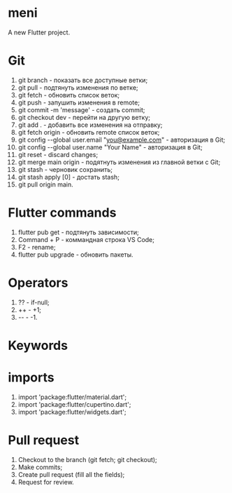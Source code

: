 # meni

A new Flutter project.

# Git
1. git branch - показать все доступные ветки;
2. git pull - подтянуть изменения по ветке;
3. git fetch - обновить список веток;
4. git push - запушить изменения в remote;
5. git commit -m 'message' - создать commit;
6. git checkout dev - перейти на другую ветку;
7. git add . - добавить все изменения на отправку;
8. git fetch origin - обновить remote список веток;
9. git config --global user.email "you@example.com" - авторизация в Git;
10. git config --global user.name "Your Name" - авторизация в Git;
11. git reset - discard changes;
12. git merge main origin - подятнуть изменения из главной ветки с Git;
13. git stash - черновик сохранить;
14. git stash apply [0] - достать stash;
15. git pull origin main.

# Flutter commands
1. flutter pub get - подтянуть зависимости;
2. Command + P - коммандная строка VS Code;
3. F2 - rename;
4. flutter pub upgrade - обновить пакеты.

# Operators
1. ?? - if-null;
2. ++ - +1;
3. -- - -1.

# Keywords

# imports
1. import 'package:flutter/material.dart';
1. import 'package:flutter/cupertino.dart';
1. import 'package:flutter/widgets.dart';

# Pull request
1. Checkout to the branch (git fetch; git checkout);
2. Make commits;
3. Create pull request (fill all the fields);
4. Request for review.